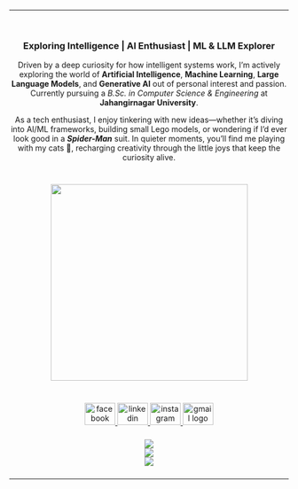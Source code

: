 <hr>
<br clear="both">

<h3 align="center">Exploring Intelligence | AI Enthusiast | ML & LLM Explorer</h3>

<p align="center">
Driven by a deep curiosity for how intelligent systems work, I’m actively exploring the world of <b>Artificial Intelligence</b>, <b>Machine Learning</b>, <b>Large Language Models</b>, and <b>Generative AI</b> out of personal interest and passion.  
 Currently pursuing a <i>B.Sc. in Computer Science & Engineering</i> at <b>Jahangirnagar University</b>.
</p>



<p align="center">
As a tech enthusiast, I enjoy tinkering with new ideas—whether it’s diving into AI/ML frameworks, building small Lego models, or wondering if I’d ever look good in a <b><i>Spider-Man</i></b> suit.  
 In quieter moments, you’ll find me playing with my cats 🐾, recharging creativity through the little joys that keep the curiosity alive.
</p>


###

<br clear="both">

<div align="center">
  <img height="355" src="https://i.postimg.cc/FHqKCqvs/policenauts-synthwave.gif"  />
</div>

###

<br clear="both">

<div align="center">
  <a href="https://www.facebook.com/rr.rimon" target="_blank">
    <img src="https://raw.githubusercontent.com/maurodesouza/profile-readme-generator/master/src/assets/icons/social/facebook/default.svg" width="55" height="40" alt="facebook logo"  />
  </a>
  <a href="https://linkedin.com/in/raian-rashid-rimon" target="_blank">
    <img src="https://raw.githubusercontent.com/maurodesouza/profile-readme-generator/master/src/assets/icons/social/linkedin/default.svg" width="55" height="40" alt="linkedin logo"  />
  </a>
  <a href="https://www.instagram.com/rimon_lemon/" target="_blank">
    <img src="https://raw.githubusercontent.com/maurodesouza/profile-readme-generator/master/src/assets/icons/social/instagram/default.svg" width="55" height="40" alt="instagram logo"  />
  </a>
  <a href="mailto:rimonraian2@gmail.com" target="_blank">
    <img src="https://raw.githubusercontent.com/maurodesouza/profile-readme-generator/master/src/assets/icons/social/gmail/default.svg" width="55" height="40" alt="gmail logo"  />
  </a>
 
</div>

###

<div align="center">
  <img src="https://github-readme-stats.vercel.app/api?username=RaianRashidRimon&theme=midnight-purple&hide_border=true&include_all_commits=false&count_private=false" /><br/>
  <img src="https://nirzak-streak-stats.vercel.app/?user=RaianRashidRimon&theme=midnight-purple&hide_border=true" /><br/>
  <img src="https://github-readme-stats.vercel.app/api/top-langs/?username=RaianRashidRimon&theme=midnight-purple&hide_border=true&include_all_commits=false&count_private=false&layout=compact" />
</div>


###



###

<div align="left">
</div>

<hr>





